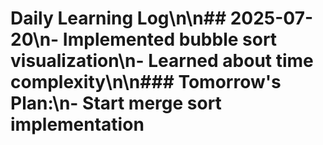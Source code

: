 # Daily Learning Log\n\n## 2025-07-20\n- Implemented bubble sort visualization\n- Learned about time complexity\n\n### Tomorrow's Plan:\n- Start merge sort implementation
